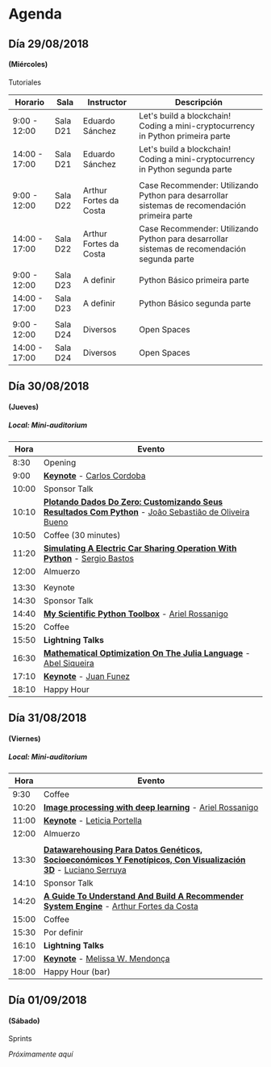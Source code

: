 # Agenda

## Día 29/08/2018
#### (Miércoles)

Tutoriales

| Horario | Sala | Instructor | Descripción |
| ------- | ---- | --------- | --------- |
| 9:00 - 12:00 | Sala D21 | Eduardo Sánchez | Let's build a blockchain! Coding a mini-cryptocurrency in Python primeira parte |
| 14:00 - 17:00 | Sala D21 | Eduardo Sánchez | Let's build a blockchain! Coding a mini-cryptocurrency in Python segunda parte |
| | | | |
| 9:00 - 12:00 | Sala D22 | Arthur Fortes da Costa | Case Recommender: Utilizando Python para desarrollar sistemas de recomendación primeira parte |
| 14:00 - 17:00 | Sala D22 | Arthur Fortes da Costa | Case Recommender: Utilizando Python para desarrollar sistemas de recomendación segunda parte |
| | | | |
| 9:00 - 12:00 | Sala D23 | A definir | Python Básico primeira parte |
| 14:00 - 17:00 | Sala D23 | A definir | Python Básico segunda parte |
| | | | |
| 9:00 - 12:00 | Sala D24 | Diversos | Open Spaces |
| 14:00 - 17:00 | Sala D24 | Diversos | Open Spaces |

## Día 30/08/2018
#### (Jueves)
##### Local: Mini-auditorium

| Hora | Evento |
| ----- | ------ |
| 8:30 | Opening |
| 9:00 | [**Keynote**](../program/submissions/#/talks) - [Carlos Cordoba](../program/submissions/#/speakers) |
| 10:00 | Sponsor Talk |
| 10:10 | [**Plotando Dados Do Zero: Customizando Seus Resultados Com Python**](../program/submissions/#/talks) - [João Sebastião de Oliveira Bueno](../program/submissions/#/speakers) |
| 10:50 | Coffee (30 minutes) |
| 11:20 | [**Simulating A Electric Car Sharing Operation With Python**](../program/submissions/#/talks) - [Sergio Bastos](../program/submissions/#/speakers) |
| 12:00 | Almuerzo |
| | |
| 13:30 | Keynote |
| 14:30 | Sponsor Talk |
| 14:40 | [**My Scientific Python Toolbox**](../program/submissions/#/talks) - [Ariel Rossanigo](../program/submissions/#/speakers) |
| 15:20 | Coffee |
| 15:50 | **Lightning Talks** |
| 16:30 | [**Mathematical Optimization On The Julia Language**](../program/submissions/#/talks) - [Abel Siqueira](../program/submissions/#/speakers) |
| 17:10 | [**Keynote**](../program/submissions/#/talks) - [Juan Funez](../program/submissions/#/speakers) |
| 18:10 | Happy Hour |

## Día 31/08/2018
#### (Viernes)
##### Local: Mini-auditorium

| Hora | Evento |
| ---- | ------ |
| 9:30  | Coffee |
| 10:20 | [**Image processing with deep learning**](../program/submissions/#/talks) - [Ariel Rossanigo](../program/submissions/#/speakers) |
| 11:00 | [**Keynote**](../program/submissions/#/talks) - [Leticia Portella](../program/submissions/#/speakers) |
| 12:00 | Almuerzo   |
| | |
| 13:30 | [**Datawarehousing Para Datos Genéticos, Socioeconómicos Y Fenotípicos, Con Visualización 3D**](../program/submissions/#/talks) - [Luciano Serruya](../program/submissions/#/speakers) |
| 14:10 | Sponsor Talk |
| 14:20 | [**A Guide To Understand And Build A Recommender System Engine**](../program/submissions/#/talks) - [Arthur Fortes da Costa](../program/submissions/#/speakers) |
| 15:00 | Coffee |
| 15:30 | Por definir |
| 16:10 | **Lightning Talks** |
| 17:00 | [**Keynote**](../program/submissions/#/talks) - [Melissa W. Mendonça](../program/submissions/#/speakers) |
| 18:00 | Happy Hour (bar) |

## Día 01/09/2018
#### (Sábado)

Sprints

*Próximamente aquí*
